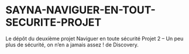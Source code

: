 # SAYNA-NAVIGUER-EN-TOUT-SECURITE-PROJET
Le dépôt du deuxième projet Naviguer en toute sécurité Projet 2 – Un peu plus de sécurité, on n’en a jamais assez ! de Discovery.
